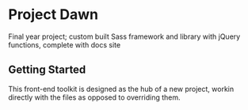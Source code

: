 # Project Dawn

Final year project; custom built Sass framework and library with jQuery functions, complete with docs site

## Getting Started

This front-end toolkit is designed as the hub of a new project, workin directly with the files as opposed to overriding them.